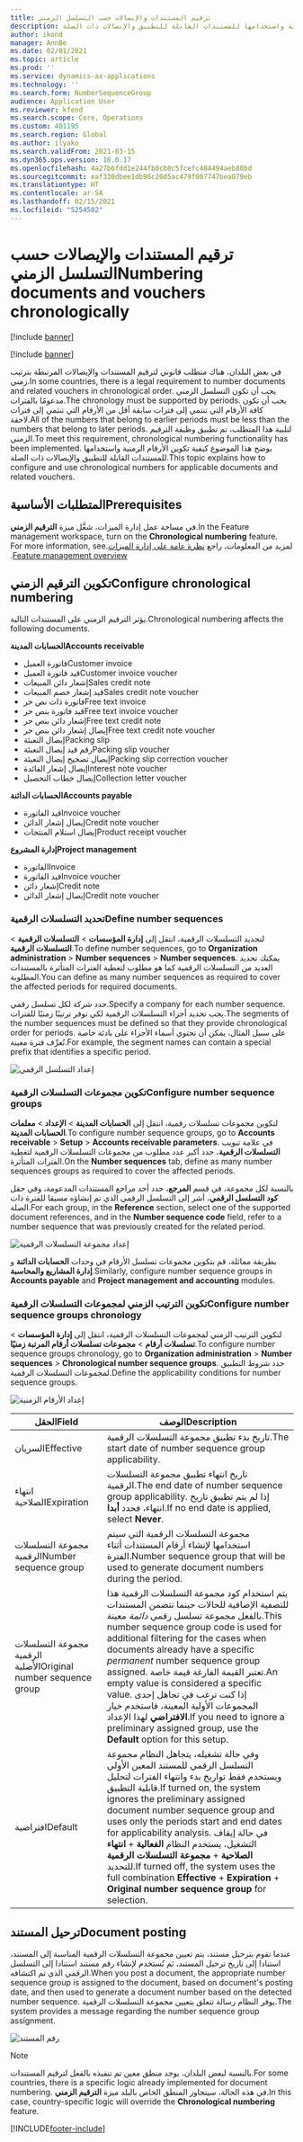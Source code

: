 ```yaml
---
title: ترقيم المستندات والإيصالات حسب التسلسل الزمني
description: يوضح هذا الموضوع كيفية إعداد الأرقام الزمنية واستخدامها للمستندات القابلة للتطبيق والإيصالات ذات الصلة.
author: ikond
manager: AnnBe
ms.date: 02/01/2021
ms.topic: article
ms.prod: ''
ms.service: dynamics-ax-applications
ms.technology: ''
ms.search.form: NumberSequenceGroup
audience: Application User
ms.reviewer: kfend
ms.search.scope: Core, Operations
ms.custom: 401195
ms.search.region: Global
ms.author: ilyako
ms.search.validFrom: 2021-03-15
ms.dyn365.ops.version: 10.0.17
ms.openlocfilehash: 4a27b6fdd1e244fb0cb8c5fcefc484494aeb88bd
ms.sourcegitcommit: eaf330dbee1db96c20d5ac479f007747bea079eb
ms.translationtype: HT
ms.contentlocale: ar-SA
ms.lasthandoff: 02/15/2021
ms.locfileid: "5254502"
---
```

# <a name="numbering-documents-and-vouchers-chronologically"></a><span data-ttu-id="6a944-103">ترقيم المستندات والإيصالات حسب التسلسل الزمني</span><span class="sxs-lookup"><span data-stu-id="6a944-103">Numbering documents and vouchers chronologically</span></span>

[!include [banner](../includes/banner.md)]

[!include [banner](../includes/preview-banner.md)]

<span data-ttu-id="6a944-104">في بعض البلدان، هناك متطلب قانوني لترقيم المستندات والإيصالات المرتبطة بترتيب زمني.</span><span class="sxs-lookup"><span data-stu-id="6a944-104">In some countries, there is a legal requirement to number documents and related vouchers in chronological order.</span></span> <span data-ttu-id="6a944-105">يجب أن تكون التسلسل الزمني مدعومًا بالفترات.</span><span class="sxs-lookup"><span data-stu-id="6a944-105">The chronology must be supported by periods.</span></span> <span data-ttu-id="6a944-106">يجب أن تكون كافة الأرقام التي تنتمي إلى فترات سابقة أقل من الأرقام التي تنتمي إلى فترات لاحقة.</span><span class="sxs-lookup"><span data-stu-id="6a944-106">All of the numbers that belong to earlier periods must be less than the numbers that belong to later periods.</span></span> <span data-ttu-id="6a944-107">لتلبية هذا المتطلب، تم تطبيق وظيفة الترقيم الزمني.</span><span class="sxs-lookup"><span data-stu-id="6a944-107">To meet this requirement, chronological numbering functionality has been implemented.</span></span> <span data-ttu-id="6a944-108">يوضح هذا الموضوع كيفية تكوين الأرقام الزمنية واستخدامها للمستندات القابلة للتطبيق والإيصالات ذات الصلة.</span><span class="sxs-lookup"><span data-stu-id="6a944-108">This topic explains how to configure and use chronological numbers for applicable documents and related vouchers.</span></span>

## <a name="prerequisites"></a><span data-ttu-id="6a944-109">المتطلبات الأساسية</span><span class="sxs-lookup"><span data-stu-id="6a944-109">Prerequisites</span></span>

<span data-ttu-id="6a944-110">في مساحة عمل إدارة الميزات، شغَّل ميزة **الترقيم الزمني**.</span><span class="sxs-lookup"><span data-stu-id="6a944-110">In the Feature management workspace, turn on the **Chronological numbering** feature.</span></span> <span data-ttu-id="6a944-111">لمزيد من المعلومات، راجع [‏‫نظرة عامة على إدارة الميزات](../../fin-ops-core/fin-ops/get-started/feature-management/feature-management-overview.md).</span><span class="sxs-lookup"><span data-stu-id="6a944-111">For more information, see [Feature management overview](../../fin-ops-core/fin-ops/get-started/feature-management/feature-management-overview.md).</span></span>

## <a name="configure-chronological-numbering"></a><span data-ttu-id="6a944-112">تكوين الترقيم الزمني</span><span class="sxs-lookup"><span data-stu-id="6a944-112">Configure chronological numbering</span></span>

<span data-ttu-id="6a944-113">يؤثر الترقيم الزمني على المستندات التالية.</span><span class="sxs-lookup"><span data-stu-id="6a944-113">Chronological numbering affects the following documents.</span></span>

<span data-ttu-id="6a944-114">**الحسابات المدينة**</span><span class="sxs-lookup"><span data-stu-id="6a944-114">**Accounts receivable**</span></span>
- <span data-ttu-id="6a944-115">فاتورة العميل</span><span class="sxs-lookup"><span data-stu-id="6a944-115">Customer invoice</span></span>
- <span data-ttu-id="6a944-116">قيد فاتورة العميل</span><span class="sxs-lookup"><span data-stu-id="6a944-116">Customer invoice voucher</span></span>
- <span data-ttu-id="6a944-117">إشعار دائن المبيعات</span><span class="sxs-lookup"><span data-stu-id="6a944-117">Sales credit note</span></span>
- <span data-ttu-id="6a944-118">قيد إشعار خصم المبيعات</span><span class="sxs-lookup"><span data-stu-id="6a944-118">Sales credit note voucher</span></span>
- <span data-ttu-id="6a944-119">فاتورة ذات نص حر</span><span class="sxs-lookup"><span data-stu-id="6a944-119">Free text invoice</span></span>
- <span data-ttu-id="6a944-120">قيد فاتورة بنص حر</span><span class="sxs-lookup"><span data-stu-id="6a944-120">Free text invoice voucher</span></span>
- <span data-ttu-id="6a944-121">إشعار دائن بنص حر</span><span class="sxs-lookup"><span data-stu-id="6a944-121">Free text credit note</span></span>
- <span data-ttu-id="6a944-122">إيصال إشعار دائن بنص حر</span><span class="sxs-lookup"><span data-stu-id="6a944-122">Free text credit note voucher</span></span>
- <span data-ttu-id="6a944-123">إيصال التعبئة</span><span class="sxs-lookup"><span data-stu-id="6a944-123">Packing slip</span></span>
- <span data-ttu-id="6a944-124">رقم قيد إيصال التعبئة</span><span class="sxs-lookup"><span data-stu-id="6a944-124">Packing slip voucher</span></span>
- <span data-ttu-id="6a944-125">إيصال تصحيح إيصال التعبئة</span><span class="sxs-lookup"><span data-stu-id="6a944-125">Packing slip correction voucher</span></span>
- <span data-ttu-id="6a944-126">إيصال إشعار الفائدة</span><span class="sxs-lookup"><span data-stu-id="6a944-126">Interest note voucher</span></span>
- <span data-ttu-id="6a944-127">إيصال خطاب التحصيل</span><span class="sxs-lookup"><span data-stu-id="6a944-127">Collection letter voucher</span></span>

<span data-ttu-id="6a944-128">**الحسابات الدائنة**</span><span class="sxs-lookup"><span data-stu-id="6a944-128">**Accounts payable**</span></span>
- <span data-ttu-id="6a944-129">قيد الفاتورة</span><span class="sxs-lookup"><span data-stu-id="6a944-129">Invoice voucher</span></span>
- <span data-ttu-id="6a944-130">إيصال إشعار الدائن</span><span class="sxs-lookup"><span data-stu-id="6a944-130">Credit note voucher</span></span>
- <span data-ttu-id="6a944-131">إيصال استلام المنتجات</span><span class="sxs-lookup"><span data-stu-id="6a944-131">Product receipt voucher</span></span>

<span data-ttu-id="6a944-132">**إدارة المشروع**</span><span class="sxs-lookup"><span data-stu-id="6a944-132">**Project management**</span></span>
- <span data-ttu-id="6a944-133">الفاتورة</span><span class="sxs-lookup"><span data-stu-id="6a944-133">Invoice</span></span>
- <span data-ttu-id="6a944-134">قيد الفاتورة</span><span class="sxs-lookup"><span data-stu-id="6a944-134">Invoice voucher</span></span>
- <span data-ttu-id="6a944-135">إشعار دائن</span><span class="sxs-lookup"><span data-stu-id="6a944-135">Credit note</span></span>
- <span data-ttu-id="6a944-136">إيصال إشعار الدائن</span><span class="sxs-lookup"><span data-stu-id="6a944-136">Credit note voucher</span></span> 

### <a name="define-number-sequences"></a><span data-ttu-id="6a944-137">تحديد التسلسلات الرقمية</span><span class="sxs-lookup"><span data-stu-id="6a944-137">Define number sequences</span></span>

<span data-ttu-id="6a944-138">لتحديد التسلسلات الرقمية، انتقل إلى **إدارة المؤسسات** > **التسلسلات الرقمية** > **التسلسلات الرقمية**.</span><span class="sxs-lookup"><span data-stu-id="6a944-138">To define number sequences, go to **Organization administration** > **Number sequences** > **Number sequences**.</span></span> <span data-ttu-id="6a944-139">يمكنك تحديد العديد من التسلسلات الرقمية كما هو مطلوب لتغطية الفترات المتأثرة بالمستندات المطلوبة.</span><span class="sxs-lookup"><span data-stu-id="6a944-139">You can define as many number sequences as required to cover the affected periods for required documents.</span></span> 

<span data-ttu-id="6a944-140">حدد شركة لكل تسلسل رقمي.</span><span class="sxs-lookup"><span data-stu-id="6a944-140">Specify a company for each number sequence.</span></span> <span data-ttu-id="6a944-141">يجب تحديد أجزاء التسلسلات الرقمية لكي توفر ترتيبًا زمنيًا للفترات.</span><span class="sxs-lookup"><span data-stu-id="6a944-141">The segments of the number sequences must be defined so that they provide chronological order for periods.</span></span> <span data-ttu-id="6a944-142">على سبيل المثال، يمكن أن تحتوي أسماء الأجزاء على بادئة خاصة تُعرِّف فترة معينة.</span><span class="sxs-lookup"><span data-stu-id="6a944-142">For example, the segment names can contain a special prefix that identifies a specific period.</span></span>

![إعداد التسلسل الرقمي](media/chrono-num-sequence.jpg)

### <a name="configure-number-sequence-groups"></a><span data-ttu-id="6a944-144">تكوين مجموعات التسلسلات الرقمية</span><span class="sxs-lookup"><span data-stu-id="6a944-144">Configure number sequence groups</span></span>

<span data-ttu-id="6a944-145">لتكوين مجموعات تسلسلات رقمية، انتقل إلى **الحسابات المدينة** > **الإعداد** > **معلمات الحسابات المدينة**.</span><span class="sxs-lookup"><span data-stu-id="6a944-145">To configure number sequence groups, go to **Accounts receivable** > **Setup** > **Accounts receivable parameters**.</span></span> <span data-ttu-id="6a944-146">في علامة تبويب **التسلسلات الرقمية**، حدد أكبر عدد مطلوب من مجموعات التسلسلات الرقمية لتغطية الفترات المتأثرة.</span><span class="sxs-lookup"><span data-stu-id="6a944-146">On the **Number sequences** tab, define as many number sequences groups as required to cover the affected periods.</span></span> 

<span data-ttu-id="6a944-147">بالنسبة لكل مجموعة، في قسم **المرجع**، حدد أحد مراجع المستندات المدعومة، وفي حقل **كود التسلسل الرقمي**، أشر إلى التسلسل الرقمي الذي تم إنشاؤه مسبقا للفترة ذات الصلة.</span><span class="sxs-lookup"><span data-stu-id="6a944-147">For each group, in the **Reference** section, select one of the supported document references, and in the **Number sequence code** field, refer to a number sequence that was previously created for the related period.</span></span>

![إعداد مجموعة التسلسلات الرقمية](media/chrono-num-sequence-group.jpg)

<span data-ttu-id="6a944-149">بطريقة مماثلة، قم بتكوين مجموعات تسلسل الأرقام في وحدات **الحسابات الدائنة** و **إدارة المشاريع والمحاسبة**.</span><span class="sxs-lookup"><span data-stu-id="6a944-149">Similarly, configure number sequence groups in **Accounts payable** and **Project management and accounting** modules.</span></span>

### <a name="configure-number-sequence-groups-chronology"></a><span data-ttu-id="6a944-150">تكوين الترتيب الزمني لمجموعات التسلسلات الرقمية</span><span class="sxs-lookup"><span data-stu-id="6a944-150">Configure number sequence groups chronology</span></span>

<span data-ttu-id="6a944-151">لتكوين الترتيب الزمني لمجموعات التسلسلات الرقمية، انتقل إلى **إدارة المؤسسات** > **تسلسلات أرقام** > **مجموعات تسلسلات أرقام المرتبة زمنيًا**.</span><span class="sxs-lookup"><span data-stu-id="6a944-151">To configure number sequence groups chronology, go to **Organization administration** > **Number sequences** > **Chronological number sequence groups**.</span></span> <span data-ttu-id="6a944-152">حدد شروط التطبيق لمجموعات التسلسلات الرقمية.</span><span class="sxs-lookup"><span data-stu-id="6a944-152">Define the applicability conditions for number sequence groups.</span></span>

![إعداد الأرقام الزمنية](media/chrono-num-sequence-group-period.jpg)

| <span data-ttu-id="6a944-154">الحقل</span><span class="sxs-lookup"><span data-stu-id="6a944-154">Field</span></span>            | <span data-ttu-id="6a944-155">الوصف</span><span class="sxs-lookup"><span data-stu-id="6a944-155">Description</span></span>                                                                                                                                                                                                                                                                                                                                                                                   |
|---------------------|------------------------------------------------------------------------------------------------------------------------------------------------------------------------------------------------------------------------------------------------------------------------------------------------------------------------------------------------------------------------------------------------|
| <span data-ttu-id="6a944-156">السريان</span><span class="sxs-lookup"><span data-stu-id="6a944-156">Effective</span></span>  | <span data-ttu-id="6a944-157">تاريخ بدء تطبيق مجموعة التسلسلات الرقمية.</span><span class="sxs-lookup"><span data-stu-id="6a944-157">The start date of number sequence group applicability.</span></span> |
| <span data-ttu-id="6a944-158">انتهاء الصلاحية</span><span class="sxs-lookup"><span data-stu-id="6a944-158">Expiration</span></span>      | <span data-ttu-id="6a944-159">تاريخ انتهاء تطبيق مجموعة التسلسلات الرقمية.</span><span class="sxs-lookup"><span data-stu-id="6a944-159">The end date of number sequence group applicability.</span></span> <span data-ttu-id="6a944-160">إذا لم يتم تطبيق تاريخ انتهاء، فحدد **أبدا**.</span><span class="sxs-lookup"><span data-stu-id="6a944-160">If no end date is applied, select **Never**.</span></span> |
| <span data-ttu-id="6a944-161">مجموعة التسلسلات الرقمية</span><span class="sxs-lookup"><span data-stu-id="6a944-161">Number sequence group</span></span> | <span data-ttu-id="6a944-162">مجموعة التسلسلات الرقمية التي سيتم استخدامها لإنشاء أرقام المستندات أثناء الفترة.</span><span class="sxs-lookup"><span data-stu-id="6a944-162">Number sequence group that will be used to generate document numbers during the period.</span></span> |
| <span data-ttu-id="6a944-163">مجموعة التسلسلات الرقمية الأصلية</span><span class="sxs-lookup"><span data-stu-id="6a944-163">Original number sequence group</span></span> | <span data-ttu-id="6a944-164">يتم استخدام كود مجموعة التسلسلات الرقمية هذا للتصفية الإضافية للحالات حينما تتضمن المستندات بالفعل مجموعة تسلسل رقمي *دائمة* معينة.</span><span class="sxs-lookup"><span data-stu-id="6a944-164">This number sequence group code is used for additional filtering for the cases when documents already have a specific *permanent* number sequence group assigned.</span></span> <span data-ttu-id="6a944-165">تعتبر القيمة الفارغة قيمة خاصة.</span><span class="sxs-lookup"><span data-stu-id="6a944-165">An empty value is considered a specific value.</span></span> <span data-ttu-id="6a944-166">إذا كنت ترغب في تجاهل إحدى المجموعات الأولية المعينة، فاستخدم خيار **الافتراضي** لهذا الإعداد.</span><span class="sxs-lookup"><span data-stu-id="6a944-166">If you need to ignore a preliminary assigned group, use the **Default** option for this setup.</span></span> |
| <span data-ttu-id="6a944-167">افتراضية</span><span class="sxs-lookup"><span data-stu-id="6a944-167">Default</span></span> | <span data-ttu-id="6a944-168">وفي حالة تشغيله، يتجاهل النظام مجموعة التسلسل الرقمي للمستند المعين الأولي ويستخدم فقط تواريخ بدء وانتهاء الفترات لتحليل قابلية التطبيق.</span><span class="sxs-lookup"><span data-stu-id="6a944-168">If turned on, the system ignores the preliminary assigned document number sequence group and uses only the periods start and end dates for applicability analysis.</span></span> <span data-ttu-id="6a944-169">في حالة إيقاف التشغيل، يستخدم النظام **الفعالية** + **انتهاء الصلاحية** + **مجموعة التسلسلات الرقمية** للتحديد.</span><span class="sxs-lookup"><span data-stu-id="6a944-169">If turned off, the system uses the full combination **Effective** + **Expiration** + **Original number sequence group** for selection.</span></span> |

## <a name="document-posting"></a><span data-ttu-id="6a944-170">ترحيل المستند</span><span class="sxs-lookup"><span data-stu-id="6a944-170">Document posting</span></span>
<span data-ttu-id="6a944-171">عندما تقوم بترحيل مستند، يتم تعيين مجموعة التسلسلات الرقمية المناسبة إلى المستند، استنادا إلى تاريخ ترحيل المستند، ثم تُستخدم لإنشاء رقم مستند استنادا إلى التسلسل الرقمي الذي تم اكتشافه.</span><span class="sxs-lookup"><span data-stu-id="6a944-171">When you post a document, the appropriate number sequence group is assigned to the document, based on document's posting date, and then used to generate a document number based on the detected number sequence.</span></span> <span data-ttu-id="6a944-172">يوفر النظام رسالة تتعلق بتعيين مجموعة التسلسلات الرقمية.</span><span class="sxs-lookup"><span data-stu-id="6a944-172">The system provides a message regarding the number sequence group assignment.</span></span>

![رقم المستند](media/chrono-num-sequence-fti.jpg)

> [!NOTE]
> <span data-ttu-id="6a944-174">بالنسبة لبعض البلدان، يوجد منطق معين تم تنفيذه بالفعل لترقيم المستندات.</span><span class="sxs-lookup"><span data-stu-id="6a944-174">For some countries, there is a specific logic already implemented for document numbering.</span></span> <span data-ttu-id="6a944-175">في هذه الحالة، سيتجاوز المنطق الخاص بالبلد ميزة **الترقيم الزمني**.</span><span class="sxs-lookup"><span data-stu-id="6a944-175">In this case, country-specific logic will override the **Chronological numbering** feature.</span></span>


[!INCLUDE[footer-include](../../includes/footer-banner.md)]